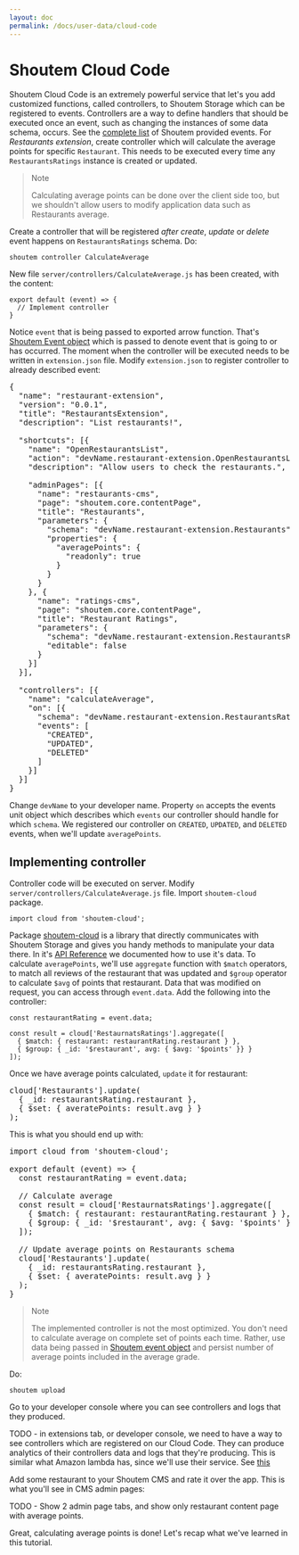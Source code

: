 ```yaml
---
layout: doc
permalink: /docs/user-data/cloud-code
---
```


# Shoutem Cloud Code

Shoutem Cloud Code is an extremely powerful service that let's you add customized functions, called controllers, to Shoutem Storage which can be registered to events. Controllers are a way to define handlers that should be executed once an event, such as changing the instances of some data schema, occurs. See the [complete list](TODO) of Shoutem provided events. For _Restaurants extension_, create controller which will calculate the average points for specific `Restaurant`. This needs to be executed every time any `RestaurantsRatings` instance is created or updated.

<blockquote>
  <p>Note</p>
  <footer>Calculating average points can be done over the client side too, but we shouldn't allow users to modify application data such as Restaurants average.</footer>
</blockquote>

Create a controller that will be registered *after* _create_, _update_ or _delete_ event happens on `RestaurantsRatings` schema. Do:

```
shoutem controller CalculateAverage
```

New file `server/controllers/CalculateAverage.js` has been created, with the content:

```
export default (event) => {
  // Implement controller
}
```

Notice `event` that is being passed to exported arrow function. That's [Shoutem Event object](TODO) which is passed to denote event that is going to or has occurred. The moment when the controller will be executed needs to be written in `extension.json` file. Modify `extension.json` to register controller to already described event:

<pre>
{
  "name": "restaurant-extension",
  "version": "0.0.1",
  "title": "RestaurantsExtension",
  "description": "List restaurants!",

  "shortcuts": [{
    "name": "OpenRestaurantsList",
    "action": "devName.restaurant-extension.OpenRestaurantsList",
    "description": "Allow users to check the restaurants.",

    "adminPages": [{
      "name": "restaurants-cms",
      "page": "shoutem.core.contentPage",
      "title": "Restaurants",
      "parameters": {
        "schema": "devName.restaurant-extension.Restaurants",
        "properties": {
          "averagePoints": {
            "readonly": true
          }
        }
      }
    }, {
      "name": "ratings-cms",
      "page": "shoutem.core.contentPage",
      "title": "Restaurant Ratings",
      "parameters": {
        "schema": "devName.restaurant-extension.RestaurantsRatings",
        "editable": false
      }
    }]
<span class="newCode">  }],

  "controllers": [{
    "name": "calculateAverage",
    "on": [{
      "schema": "devName.restaurant-extension.RestaurantsRatings",
      "events": [
        "CREATED",
        "UPDATED",
        "DELETED"
      ]
    }]
  }]</span>
}
</pre>

Change `devName` to your developer name. Property `on` accepts the events unit object which describes which `events` our controller should handle for which `schema`. We registered our controller on `CREATED`, `UPDATED`, and `DELETED` events, when we'll update `averagePoints`.


## Implementing controller

Controller code will be executed on server. Modify `server/controllers/CalculateAverage.js` file. Import `shoutem-cloud` package.

```
import cloud from 'shoutem-cloud';
```

Package [shoutem-cloud](TODO) is a library that directly communicates with Shoutem Storage and gives you handy methods to manipulate your data there. In it's [API Reference](TODO) we documented how to use it's data. To calculate `averagePoints`, we'll use `aggregate` function with `$match` operators, to match all reviews of the restaurant that was updated and `$group` operator to calculate `$avg` of points that restaurant. Data that was modified on request, you can access through `event.data`. Add the following into the controller:

```
const restaurantRating = event.data;

const result = cloud['RestaurnatsRatings'].aggregate([
  { $match: { restaurant: restaurantRating.restaurant } },
  { $group: { _id: '$restaurant', avg: { $avg: '$points' }} }
]);
```

Once we have average points calculated, `update` it for restaurant:

<pre>
cloud['Restaurants'].update(
  { _id: restaurantsRating.restaurant },
  { $set: { averatePoints: result.avg } }
);
</pre>


This is what you should end up with:

<pre>
<span class="newCode">import cloud from 'shoutem-cloud';</span>

export default (event) => {
<span class="newCode">  const restaurantRating = event.data;

  // Calculate average
  const result = cloud['RestaurnatsRatings'].aggregate([
    { $match: { restaurant: restaurantRating.restaurant } },
    { $group: { _id: '$restaurant', avg: { $avg: '$points' }} }
  ]);

  // Update average points on Restaurants schema
  cloud['Restaurants'].update(
    { _id: restaurantsRating.restaurant },
    { $set: { averatePoints: result.avg } }
  );
}</span>
</pre>

<blockquote>
  <p>Note</p>
  <footer>The implemented controller is not the most optimized. You don't need to calculate average on complete set of points each time. Rather, use data being passed in <a href="TODO">Shoutem event object</a> and persist number of average points included in the average grade.</footer>
</blockquote>

Do:

```
shoutem upload
```

Go to your developer console where you can see controllers and logs that they produced.

TODO - in extensions tab, or developer console, we need to have a way to see controllers which are registered on our Cloud Code. They can produce analytics of their controllers data and logs that they're producing. This is similar what Amazon lambda has, since we'll use their service. See [this](https://www.google.hr/search?q=amazon+lambda&source=lnms&tbm=isch&sa=X&ved=0ahUKEwis5Yf91ejMAhUGrRoKHdgIDt4Q_AUIBygB&biw=1920&bih=1083#tbm=isch&q=amazon+lambda+logs)

Add some restaurant to your Shoutem CMS and rate it over the app. This is what you'll see in CMS admin pages:

TODO - Show 2 admin page tabs, and show only restaurant content page with average points.

Great, calculating average points is done! Let's recap what we've learned in this tutorial.